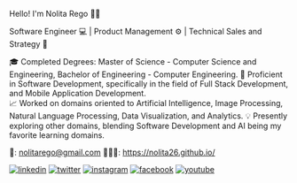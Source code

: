 Hello! I'm Nolita Rego 👩🏻

Software Engineer 💻 | Product Management ⚙️ | Technical Sales and Strategy 📝

🎓 Completed Degrees: Master of Science - Computer Science and Engineering, Bachelor of Engineering - Computer Engineering.
📲 Proficient in Software Development, specifically in the field of Full Stack Development, and Mobile Application Development.    
📈 Worked on domains oriented to Artificial Intelligence, Image Processing, Natural Language Processing, Data Visualization, and Analytics.
💡 Presently exploring other domains, blending Software Development and AI being my favorite learning domains.

📩: nolitarego@gmail.com
👩🏻‍💻: https://nolita26.github.io/

[1]: https://www.linkedin.com/in/nolitarego/
[2]: https://twitter.com/nolitarego
[3]: https://www.instagram.com/nolitarego/
[4]: https://www.facebook.com/nolita.rego.26
[5]: https://www.youtube.com/@TheRegoSisters

 [![linkedin](https://img.icons8.com/fluent/48/000000/linkedin.png)][1]
 [![twitter](https://img.icons8.com/fluent/48/000000/twitter.png)][2]
 [![instagram](https://img.icons8.com/fluent/48/000000/instagram-new.png)][3]
 [![facebook](https://img.icons8.com/fluent/48/000000/facebook-new.png)][4]
 [![youtube](https://img.icons8.com/fluent/48/000000/youtube.png)][5]
